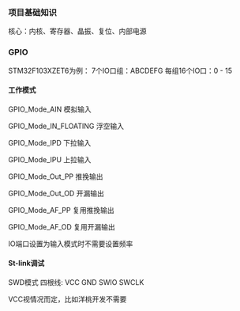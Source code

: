 ### 项目基础知识

核心：内核、寄存器、晶振、复位、内部电源


### GPIO

STM32F103XZET6为例：
7个IO口组：ABCDEFG
每组16个IO口：0 - 15



#### 工作模式

GPIO_Mode_AIN 模拟输入

GPIO_Mode_IN_FLOATING 浮空输入

GPIO_Mode_IPD 下拉输入

GPIO_Mode_IPU 上拉输入

GPIO_Mode_Out_PP 推挽输出

GPIO_Mode_Out_OD 开漏输出

GPIO_Mode_AF_PP 复用推挽输出

GPIO_Mode_AF_OD 复用开漏输出


IO端口设置为输入模式时不需要设置频率

#### St-link调试

SWD模式 四根线: VCC GND SWIO SWCLK

VCC视情况而定，比如洋桃开发不需要